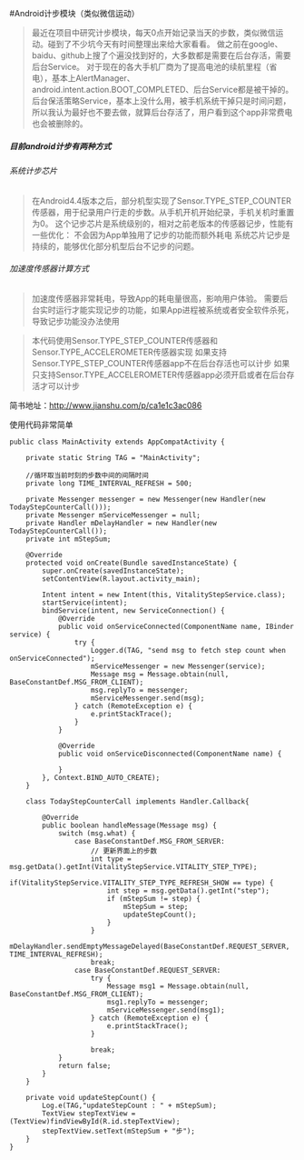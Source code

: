 #Android计步模块（类似微信运动）
>最近在项目中研究计步模块，每天0点开始记录当天的步数，类似微信运动。碰到了不少坑今天有时间整理出来给大家看看。
做之前在google、baidu、github上搜了个遍没找到好的，大多数都是需要在后台存活，需要后台Service。
对于现在的各大手机厂商为了提高电池的续航里程（省电），基本上AlertManager、android.intent.action.BOOT_COMPLETED、后台Service都是被干掉的。
后台保活策略Service，基本上没什么用，被手机系统干掉只是时间问题，所以我认为最好也不要去做，就算后台存活了，用户看到这个app非常费电也会被删除的。

##### 目前android计步有两种方式
###### 系统计步芯片
>在Android4.4版本之后，部分机型实现了Sensor.TYPE_STEP_COUNTER传感器，用于纪录用户行走的步数。从手机开机开始纪录，手机关机时重置为0。 
这个记步芯片是系统级别的，相对之前老版本的传感器记步，性能有一些优化：
不会因为App单独用了记步的功能而额外耗电
系统芯片记步是持续的，能够优化部分机型后台不记步的问题。

###### 加速度传感器计算方式
>加速度传感器非常耗电，导致App的耗电量很高，影响用户体验。
需要后台实时运行才能实现记步的功能，如果App进程被系统或者安全软件杀死，导致记步功能没办法使用

>本代码使用Sensor.TYPE_STEP_COUNTER传感器和Sensor.TYPE_ACCELEROMETER传感器实现
如果支持Sensor.TYPE_STEP_COUNTER传感器app不在后台存活也可以计步
如果只支持Sensor.TYPE_ACCELEROMETER传感器app必须开启或者在后台存活才可以计步

简书地址：http://www.jianshu.com/p/ca1e1c3ac086

使用代码非常简单
```
public class MainActivity extends AppCompatActivity {

    private static String TAG = "MainActivity";

    //循环取当前时刻的步数中间的间隔时间
    private long TIME_INTERVAL_REFRESH = 500;

    private Messenger messenger = new Messenger(new Handler(new TodayStepCounterCall()));
    private Messenger mServiceMessenger = null;
    private Handler mDelayHandler = new Handler(new TodayStepCounterCall());
    private int mStepSum;

    @Override
    protected void onCreate(Bundle savedInstanceState) {
        super.onCreate(savedInstanceState);
        setContentView(R.layout.activity_main);

        Intent intent = new Intent(this, VitalityStepService.class);
        startService(intent);
        bindService(intent, new ServiceConnection() {
            @Override
            public void onServiceConnected(ComponentName name, IBinder service) {
                try {
                    Logger.d(TAG, "send msg to fetch step count when onServiceConnected");
                    mServiceMessenger = new Messenger(service);
                    Message msg = Message.obtain(null, BaseConstantDef.MSG_FROM_CLIENT);
                    msg.replyTo = messenger;
                    mServiceMessenger.send(msg);
                } catch (RemoteException e) {
                    e.printStackTrace();
                }
            }

            @Override
            public void onServiceDisconnected(ComponentName name) {

            }
        }, Context.BIND_AUTO_CREATE);
    }

    class TodayStepCounterCall implements Handler.Callback{

        @Override
        public boolean handleMessage(Message msg) {
            switch (msg.what) {
                case BaseConstantDef.MSG_FROM_SERVER:
                    // 更新界面上的步数
                    int type = msg.getData().getInt(VitalityStepService.VITALITY_STEP_TYPE);
                    if(VitalityStepService.VITALITY_STEP_TYPE_REFRESH_SHOW == type) {
                        int step = msg.getData().getInt("step");
                        if (mStepSum != step) {
                            mStepSum = step;
                            updateStepCount();
                        }
                    }
                    mDelayHandler.sendEmptyMessageDelayed(BaseConstantDef.REQUEST_SERVER, TIME_INTERVAL_REFRESH);
                    break;
                case BaseConstantDef.REQUEST_SERVER:
                    try {
                        Message msg1 = Message.obtain(null, BaseConstantDef.MSG_FROM_CLIENT);
                        msg1.replyTo = messenger;
                        mServiceMessenger.send(msg1);
                    } catch (RemoteException e) {
                        e.printStackTrace();
                    }

                    break;
            }
            return false;
        }
    }

    private void updateStepCount() {
        Log.e(TAG,"updateStepCount : " + mStepSum);
        TextView stepTextView = (TextView)findViewById(R.id.stepTextView);
        stepTextView.setText(mStepSum + "步");
    }
}
```

